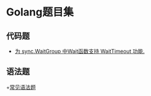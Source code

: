 # Golang题目集

## 代码题
 + [为 sync.WaitGroup 中Wait函数支持 WaitTimeout 功能.]("golang/question01.md")

## 语法题
 +[常见语法题]("golang/question02.md")